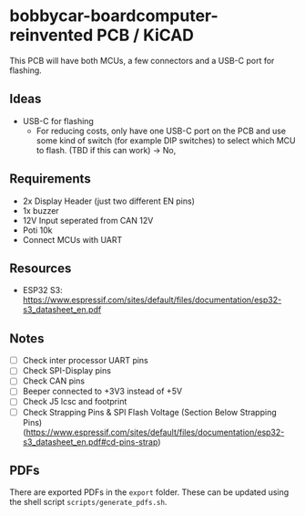 # bobbycar-boardcomputer-reinvented PCB / KiCAD
This PCB will have both MCUs, a few connectors and a USB-C port for flashing.

## Ideas
- USB-C for flashing
  - For reducing costs, only have one USB-C port on the PCB and use some kind of switch (for example DIP switches) to select which MCU to flash. (TBD if this can work) -> No, 

## Requirements
- 2x Display Header (just two different EN pins)
- 1x buzzer
- 12V Input seperated from CAN 12V
- Poti 10k
- Connect MCUs with UART

## Resources
- ESP32 S3:  https://www.espressif.com/sites/default/files/documentation/esp32-s3_datasheet_en.pdf

## Notes
- [ ] Check inter processor UART pins
- [ ] Check SPI-Display pins
- [ ] Check CAN pins
- [ ] Beeper connected to +3V3 instead of +5V
- [ ] Check J5 lcsc and footprint
- [ ] Check Strapping Pins & SPI Flash Voltage (Section Below Strapping Pins) (https://www.espressif.com/sites/default/files/documentation/esp32-s3_datasheet_en.pdf#cd-pins-strap)

## PDFs
There are exported PDFs in the `export` folder. These can be updated using the shell script `scripts/generate_pdfs.sh`.
